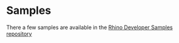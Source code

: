 # Samples

There a few samples are available in the [Rhino Developer Samples repository](https://github.com/mcneel/rhino-developer-samples/tree/7/rhino3dm#samples)